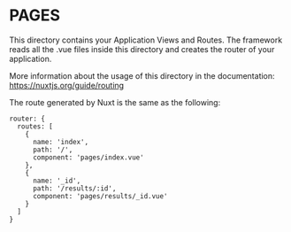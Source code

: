 # PAGES

This directory contains your Application Views and Routes.
The framework reads all the .vue files inside this directory and creates the router of your application.

More information about the usage of this directory in the documentation:
https://nuxtjs.org/guide/routing

The route generated by Nuxt is the same as the following:

    router: {
      routes: [
        {
          name: 'index',
          path: '/',
          component: 'pages/index.vue'
        },
        {
          name: '_id',
          path: '/results/:id',
          component: 'pages/results/_id.vue'
        }
      ]
    }

